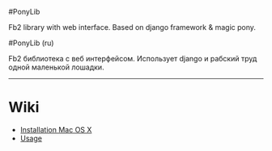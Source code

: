 #PonyLib

Fb2 library with web interface. Based on django framework & magic pony.


#PonyLib (ru)

Fb2 библиотека с веб интерфейсом. Использует django и рабский труд одной маленькой лошадки.


------

# Wiki
* [Installation Mac OS X](https://github.com/maizy/PonyLib/wiki/Installation%2C-mac-os-x)
* [Usage](https://github.com/maizy/PonyLib/wiki/Usage)